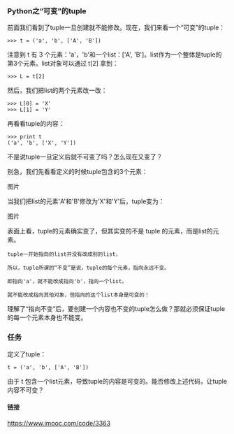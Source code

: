 ### Python之“可变”的tuple


前面我们看到了tuple一旦创建就不能修改。现在，我们来看一个“可变”的tuple：

```
>>> t = ('a', 'b', ['A', 'B'])

```

注意到 t 有 3 个元素：'a'，'b'和一个list：['A', 'B']。list作为一个整体是tuple的第3个元素。list对象可以通过 t[2] 拿到：

```
>>> L = t[2]

```
然后，我们把list的两个元素改一改：

```
>>> L[0] = 'X'
>>> L[1] = 'Y'

```

再看看tuple的内容：

```
>>> print t
('a', 'b', ['X', 'Y'])

```

不是说tuple一旦定义后就不可变了吗？怎么现在又变了？

别急，我们先看看定义的时候tuple包含的3个元素：

图片

当我们把list的元素'A'和'B'修改为'X'和'Y'后，tuple变为：

图片

表面上看，tuple的元素确实变了，但其实变的不是 tuple 的元素，而是list的元素。
```
tuple一开始指向的list并没有改成别的list，

所以，tuple所谓的“不变”是说，tuple的每个元素，指向永远不变。

即指向'a'，就不能改成指向'b'，指向一个list，

就不能改成指向其他对象，但指向的这个list本身是可变的！

```

理解了“指向不变”后，要创建一个内容也不变的tuple怎么做？那就必须保证tuple的每一个元素本身也不能变。


### 任务

定义了tuple：

```
t = ('a', 'b', ['A', 'B'])

```

由于 t 包含一个list元素，导致tuple的内容是可变的。能否修改上述代码，让tuple内容不可变？

#### 链接

https://www.imooc.com/code/3363




